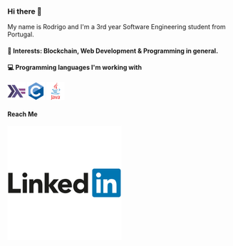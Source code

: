 ### Hi there 👋

My name is Rodrigo and I'm a 3rd year Software Engineering student from Portugal.

#### 🌱 Interests: Blockchain, Web Development & Programming in general.


#### :computer: Programming languages I'm working with
<img src= "https://raw.githubusercontent.com/devicons/devicon/master/icons/haskell/haskell-original.svg" alt ="rails" width="40" height="40" style="max-width:100%;"></img>
<img src= "https://raw.githubusercontent.com/devicons/devicon/2809b567852a4648062a2d3e7c1c531367458c0b/icons/c/c-original.svg" alt ="rails" width="40" height="40" style="max-width:100%;"></img>
<img src= "https://raw.githubusercontent.com/devicons/devicon/2809b567852a4648062a2d3e7c1c531367458c0b/icons/java/java-original-wordmark.svg" alt ="rails" width="40" height="40" style="max-width:100%;"></img>


#### Reach Me
[![name](https://raw.githubusercontent.com/devicons/devicon/2ae2a900d2f041da66e950e4d48052658d850630/icons/linkedin/linkedin-original-wordmark.svg)](https://www.linkedin.com/in/rodrigopiresrodrigues/)
<!--
**webst2r/webst2r** is a ✨ _special_ ✨ repository because its `README.md` (this file) appears on your GitHub profile.
Here are some ideas to get you started:

- 🔭 I’m currently working on ...
- 🌱 I’m currently learning ...
- 👯 I’m looking to collaborate on ...
- 🤔 I’m looking for help with ...
- 💬 Ask me about ...
- 📫 How to reach me: ...
- 😄 Pronouns: ...
- ⚡ Fun fact: ...

![Anurag's GitHub stats](https://github-readme-stats.vercel.app/api?username=webst2r&show_icons=true&theme=radical)

-->
